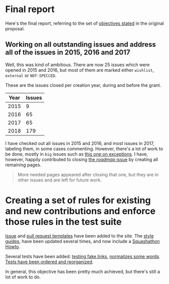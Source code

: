 # Final report 

Here's the final report, referring to the set
of
[objectives stated](http://news.perlfoundation.org/2018/02/grant-proposal-curating-and-im.html) in
the original proposal.

## Working on all outstanding issues and address all of the issues in 2015, 2016 and 2017

Well, this was kind of ambitious. There are now 25 issues which were
opened in 2015 and 2016, but most of them are marked either
`wishlist`, `external` or `NOT-SPECCED`.

These are the issues closed per creation year, during and before the
grant.

| Year | Issues |
| ---- | ------ |
| 2015 | 9      |
| 2016 | 65     | 
| 2017 | 65     |
| 2018 | 179    |

I have checked out all issues in 2015 and 2016, and most issues in
2017, labeling them, in some cases commenting. However, there's a lot
of work to be done, mostly in `big` issues such
as
[this one on exceptions](https://github.com/perl6/doc/issues/516). I
have, however, happily contributed to
closing [the *roadmap* issue](https://github.com/perl6/doc/issues/114)
by creating all remaining pages.

> More needed pages appeared after closing that one, but they are in
> other issues and are left for future work.


# Creating a set of rules for existing and new contributions and enforce those rules in the test suite

[Issue](https://github.com/perl6/doc/blob/master/.github/issue_template.md) and
[pull request templates](https://github.com/perl6/doc/blob/master/.github/pull_request_template.md) have
been added to the
site. The
[style guides](https://github.com/perl6/doc/tree/master/writing-docs),
have been updated several times, and now include
a
[Squashathon Howto](https://github.com/perl6/doc/blob/master/writing-docs/SQUASHATHONS.md).

Several tests have been
added:
[testing fake links](https://github.com/perl6/doc/blob/master/xt/links-not-links.t),
[normalizes some words](https://github.com/perl6/doc/blob/master/xt/word-variants.t). [Tests
have been ordered and reorganized](https://github.com/perl6/doc/tree/master/t).

In general, this objective has been pretty much achieved, but there's
still a lot of work to do.
